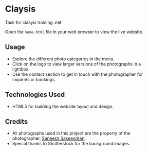 # Claysis
Task for clasyis training .net 

 Open the `home.html` file in your web browser to view the live website.

## Usage

- Explore the different photo categories in the menu.
- Click on the logo to view larger versions of the photographs in a lightbox.
- Use the contact section to get in touch with the photographer for inquiries or bookings.

## Technologies Used

- HTML5  for building the website layout and design.

## Credits

- All photographs used in this project are the property of the photographer, [Saneesh Saseendran](https://instagram.com/saneeshsaseendran?igshid=MzRIODBiNWFIZA==).
- Special thanks to Shutterstock for the background images.



